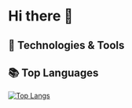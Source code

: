 # Hi there 👋

## 🔧 Technologies & Tools

## 📚 Top Languages

[![Top Langs](https://github-readme-stats.vercel.app/api/top-langs/?username=GoncaloVCorreia&size_weight=0.5&count_weight=0.5&hide=lex,yacc&langs_count=6)](https://github.com/anuraghazra/github-readme-stats)


